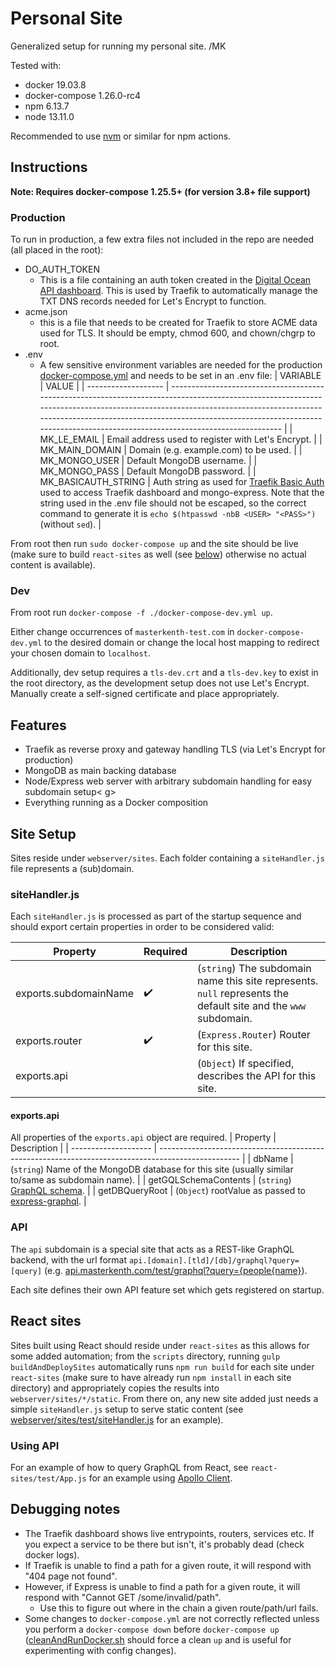 # Personal Site
Generalized setup for running my personal site. /MK

Tested with:
- docker 19.03.8
- docker-compose 1.26.0-rc4
- npm 6.13.7
- node 13.11.0

Recommended to use [nvm](https://github.com/nvm-sh/nvm) or similar for npm actions.

## Instructions
__Note: Requires docker-compose 1.25.5+ (for version 3.8+ file support)__

### Production
To run in production, a few extra files not included in the repo are needed (all placed in the root):

- DO_AUTH_TOKEN
  - This is a file containing an auth token created in the [Digital Ocean API dashboard](https://cloud.digitalocean.com/account/api/tokens). This is used by Traefik to
  automatically manage the TXT DNS records needed for Let's Encrypt to function.
- acme.json
  - this is a file that needs to be created for Traefik to store ACME data used for TLS. It should be empty, chmod 600, and chown/chgrp to root.
- .env
  - A few sensitive environment variables are needed for the production [docker-compose.yml](docker-compose.yml) and needs to be set in an .env file:
    | VARIABLE            | VALUE                                                                                                                                                                                                                                                                                                                |
    | ------------------- | -------------------------------------------------------------------------------------------------------------------------------------------------------------------------------------------------------------------------------------------------------------------------------------------------------------------- |
    | MK_LE_EMAIL         | Email address used to register with Let's Encrypt.                                                                                                                                                                                                                                                                   |
    | MK_MAIN_DOMAIN      | Domain (e.g. example.com) to be used.                                                                                                                                                                                                                                                                                |
    | MK_MONGO_USER       | Default MongoDB username.                                                                                                                                                                                                                                                                                            |
    | MK_MONGO_PASS       | Default MongoDB password.                                                                                                                                                                                                                                                                                            |
    | MK_BASICAUTH_STRING | Auth string as used for [Traefik Basic Auth](https://docs.traefik.io/middlewares/basicauth/) used to access Traefik dashboard and mongo-express. Note that the string used in the .env file should not be escaped, so the correct command to generate it is `echo $(htpasswd -nbB <USER> "<PASS>")` (without `sed`). |

From root then run `sudo docker-compose up` and the site should be live (make sure to build `react-sites` as well (see [below](#react-sites)) otherwise no actual content is available).

### Dev
From root run `docker-compose -f ./docker-compose-dev.yml up`.

Either change occurrences of `masterkenth-test.com` in `docker-compose-dev.yml` to the desired domain or change the local 
host mapping to redirect your chosen domain to `localhost`.

Additionally, dev setup requires a `tls-dev.crt` and a `tls-dev.key` to exist in the root directory, as the development setup does not use Let's Encrypt. 
Manually create a self-signed certificate and place appropriately.

## Features
- Traefik as reverse proxy and gateway handling TLS (via Let's Encrypt for production)
- MongoDB as main backing database
- Node/Express web server with arbitrary subdomain handling for easy subdomain setup< g>
- Everything running as a Docker composition

## Site Setup
Sites reside under `webserver/sites`. Each folder containing a `siteHandler.js` file represents a (sub)domain.

### siteHandler.js
Each `siteHandler.js` is processed as part of the startup sequence and should export certain properties in order to be considered valid:

| Property              | Required | Description                                                                                                     |
| --------------------- | -------- | --------------------------------------------------------------------------------------------------------------- |
| exports.subdomainName | ✔️        | (`string`) The subdomain name this site represents. `null` represents the default site and the `www` subdomain. |
| exports.router        | ✔️        | (`Express.Router`) Router for this site.                                                                        |
| exports.api           |          | (`Object`) If specified, describes the API for this site.                                                       |

#### exports.api
All properties of the `exports.api` object are required.
| Property             | Description                                                                                        |
| -------------------- | -------------------------------------------------------------------------------------------------- |
| dbName               | (`string`) Name of the MongoDB database for this site (usually similar to/same as subdomain name). |
| getGQLSchemaContents | (`string`) [GraphQL schema](https://graphql.org/learn/schema/).                                    |
| getDBQueryRoot       | (`Object`) rootValue as passed to [express-graphql](https://github.com/graphql/express-graphql).   |

### API
The `api` subdomain is a special site that acts as a REST-like GraphQL backend, with the url format `api.[domain].[tld]/[db]/graphql?query=[query]` (e.g. [api.masterkenth.com/test/graphql?query={people{name}](https://api.masterkenth.com/test/graphql?query={people{name}})).

Each site defines their own API feature set which gets registered on startup.

## React sites
Sites built using React should reside under `react-sites` as this allows for some added automation; from the `scripts` directory, running `gulp buildAndDeploySites` 
automatically runs `npm run build` for each site under `react-sites` (make sure to have already run `npm install` in each site directory) and appropriately copies 
the results into `webserver/sites/*/static`. From there on, any new site added just needs a simple `siteHandler.js` setup to serve static content 
(see [webserver/sites/test/siteHandler.js](webserver/sites/test/siteHandler.js) for an example).

### Using API
For an example of how to query GraphQL from React, see `react-sites/test/App.js` for an example using [Apollo Client](https://www.apollographql.com/docs/tutorial/client/).

## Debugging notes
- The Traefik dashboard shows live entrypoints, routers, services etc. If you expect a service to be there but isn't, it's probably dead (check docker logs).
- If Traefik is unable to find a path for a given route, it will respond with "404 page not found".
- However, if Express is unable to find a path for a given route, it will respond with "Cannot GET /some/invalid/path".
  - Use this to figure out where in the chain a given route/path/url fails.
- Some changes to `docker-compose.yml` are not correctly reflected unless you perform a `docker-compose down` before `docker-compose up` ([cleanAndRunDocker.sh](scripts/cleanAndRunDocker.sh) should force a clean `up` and is useful for experimenting with config changes).